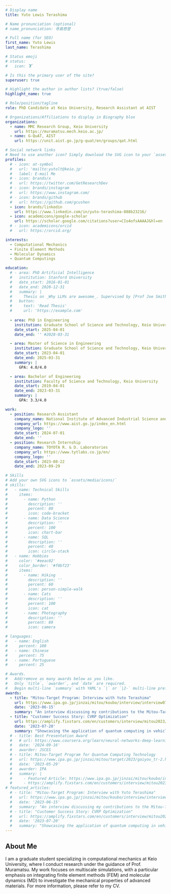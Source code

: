 ```yaml
---
# Display name
title: Yuto Lewis Terashima

# Name pronunciation (optional)
# name_pronunciation: 寺島悠登

# Full name (for SEO)
first_name: Yuto Lewis
last_name: Terashima

# Status emoji
# status:
#   icon: 🏋️

# Is this the primary user of the site?
superuser: true

# Highlight the author in author lists? (true/false)
highlight_name: true

# Role/position/tagline
role: PhD Candidate at Keio University, Research Assistant at AIST

# Organizations/Affiliations to display in Biography blox
organizations:
  - name: MMC Research Group, Keio University
    url: https://muramatsu.mech.keio.ac.jp/
  - name: G-QuAT, AIST
    url: https://unit.aist.go.jp/g-quat/en/groups/qat.html

# Social network links
# Need to use another icon? Simply download the SVG icon to your `assets/media/icons/` folder.
profiles:
  # - icon: at-symbol
  #   url: 'mailto:yutolt@keio.jp'
  #   label: E-mail Me
  # - icon: brands/x
  #   url: https://twitter.com/GetResearchDev
  # - icon: brands/instagram
  #   url: https://www.instagram.com/
  # - icon: brands/github
  #   url: https://github.com/gcushen
  - icon: brands/linkedin
    url: https://www.linkedin.com/in/yuto-terashima-088b23216/
  - icon: academicons/google-scholar
    url: https://scholar.google.com/citations?user=CIo4ofsAAAAJ&hl=en
  # - icon: academicons/orcid
  #   url: https://orcid.org/

interests:
  - Computational Mechanics
  - Finite Element Methods
  - Molecular Dynamics
  - Quantum Computings

education:
  # - area: PhD Artificial Intelligence
  #   institution: Stanford University
  #   date_start: 2016-01-01
  #   date_end: 2020-12-31
  #   summary: |
  #     Thesis on _Why LLMs are awesome_. Supervised by [Prof Joe Smith](https://example.com). Presented papers at 5 IEEE conferences with the contributions being published in 2 Springer journals.
  #   button:
  #     text: 'Read Thesis'
  #     url: 'https://example.com'
  
  - area: PhD in Engineering
    institution: Graduate School of Science and Technology, Keio University
    date_start: 2025-04-01
    date_end: '' #2028-03-31

  - area: Master of Science in Engineering
    institution: Graduate School of Science and Technology, Keio University
    date_start: 2023-04-01
    date_end: 2025-03-31
    summary: |
      GPA: 4.0/4.0

  - area: Bachelor of Engineering
    institution: Faculty of Science and Technology, Keio University
    date_start: 2019-04-01
    date_end: 2023-03-31
    summary: |
      GPA: 3.3/4.0

work:
  - position: Research Assistant
    company_name: National Institute of Advanced Industrial Science and Technology
    company_url: https://www.aist.go.jp/index_en.html
    company_logo: ''
    date_start: 2024-07-01
    date_end: ''
  - position: Research Internship
    company_name: TOYOTA R. & D. Laboratories
    company_url: https://www.tytlabs.co.jp/en/
    company_logo: ''
    date_start: 2023-08-22
    date_end: 2023-09-29

# Skills
# Add your own SVG icons to `assets/media/icons/`
# skills:
#   - name: Technical Skills
#     items:
#       - name: Python
#         description: ''
#         percent: 80
#         icon: code-bracket
#       - name: Data Science
#         description: ''
#         percent: 100
#         icon: chart-bar
#       - name: SQL
#         description: ''
#         percent: 40
#         icon: circle-stack
#   - name: Hobbies
#     color: '#eeac02'
#     color_border: '#f0bf23'
#     items:
#       - name: Hiking
#         description: ''
#         percent: 60
#         icon: person-simple-walk
#       - name: Cats
#         description: ''
#         percent: 100
#         icon: cat
#       - name: Photography
#         description: ''
#         percent: 80
#         icon: camera

# languages:
#   - name: English
#     percent: 100
#   - name: Chinese
#     percent: 75
#   - name: Portuguese
#     percent: 25

# Awards.
#   Add/remove as many awards below as you like.
#   Only `title`, `awarder`, and `date` are required.
#   Begin multi-line `summary` with YAML's `|` or `|2-` multi-line prefix and indent 2 spaces below.
awards:
  - title: "Mitou-Target Program: Interview with Yuto Terashima"
    url: https://www.ipa.go.jp/jinzai/mitou/koubo/interview/interview07.html
    date: '2023-06-15'
    summary: "An interview discussing my contributions to the Mitou-Target program for quantum computing."
  - title: "Customer Success Story: CVRP Optimization"
    url: https://amplify.fixstars.com/en/customers/interview/mitou2023/cvrp
    date: '2023-07-20'
    summary: "Showcasing the application of quantum computing in vehicle routing problems."
  # - title: Best Presentation Award
  #   # url: https://www.coursera.org/learn/neural-networks-deep-learning
  #   date: '2024-09-16'
  #   awarder: JSCES
  # - title: Mitou-Target Program for Quantum Computing Technology
  #   url: https://www.ipa.go.jp/jinzai/mitou/target/2023/gaiyou_tr-2.html
  #   date: '2023-05-29'
  #   awarder: IPA
  #   summary: |
  #     - Featured Article: https://www.ipa.go.jp/jinzai/mitou/koubo/interview/interview07.html
  #     - https://amplify.fixstars.com/en/customers/interview/mitou2023/cvrp
# featured_articles:
  # - title: "Mitou-Target Program: Interview with Yuto Terashima"
  #   url: https://www.ipa.go.jp/jinzai/mitou/koubo/interview/interview07.html
  #   date: '2023-06-15'
  #   summary: "An interview discussing my contributions to the Mitou-Target program for quantum computing."
  # - title: "Customer Success Story: CVRP Optimization"
  #   url: https://amplify.fixstars.com/en/customers/interview/mitou2023/cvrp
  #   date: '2023-07-20'
  #   summary: "Showcasing the application of quantum computing in vehicle routing problems."
---
```


## About Me

I am a graduate student specializing in computational mechanics at Keio University, where I conduct research under the guidance of Prof. Muramatsu. My work focuses on multiscale simulations, with a particular emphasis on integrating finite element methods (FEM) and molecular dynamics (MD) to investigate the mechanical properties of advanced materials. For more information, please refer to my CV.

<!-- In addition, I serve as a research assistant at the National Institute of Advanced Industrial Science and Technology (AIST), where I bridge the fields of quantum computations and computational mechanics. -->
